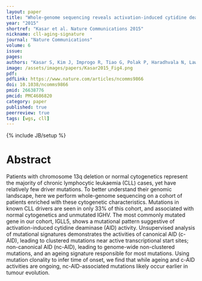 ```yaml
---
layout: paper
title: "Whole-genome sequencing reveals activation-induced cytidine deaminase signatures during indolent chronic lymphocytic leukaemia evolution"
year: "2015"
shortref: "Kasar et al. Nature Communications 2015"
nickname: cll-aging-signature
journal: "Nature Communications"
volume: 6
issue:
pages:
authors: "Kasar S, Kim J, Improgo R, Tiao G, Polak P, Haradhvala N, Lawrence MS, Kiezun A, Fernandes SM, Bahl S, Sougnez C, Gabriel S, Lander ES, Kim HT, Getz G, Brown JR"
image: /assets/images/papers/Kasar2015_Fig4.png
pdf:
pdfLink: https://www.nature.com/articles/ncomms9866
doi: 10.1038/ncomms9866
pmid: 26638776
pmcid: PMC4686820
category: paper
published: true
peerreview: true
tags: [wgs, cll]
---
```

{% include JB/setup %}

# Abstract

Patients with chromosome 13q deletion or normal cytogenetics represent the majority of chronic lymphocytic leukaemia (CLL) cases, yet have relatively few driver mutations. To better understand their genomic landscape, here we perform whole-genome sequencing on a cohort of patients enriched with these cytogenetic characteristics. Mutations in known CLL drivers are seen in only 33% of this cohort, and associated with normal cytogenetics and unmutated IGHV. The most commonly mutated gene in our cohort, IGLL5, shows a mutational pattern suggestive of activation-induced cytidine deaminase (AID) activity. Unsupervised analysis of mutational signatures demonstrates the activities of canonical AID (c-AID), leading to clustered mutations near active transcriptional start sites; non-canonical AID (nc-AID), leading to genome-wide non-clustered mutations, and an ageing signature responsible for most mutations. Using mutation clonality to infer time of onset, we find that while ageing and c-AID activities are ongoing, nc-AID-associated mutations likely occur earlier in tumour evolution.
